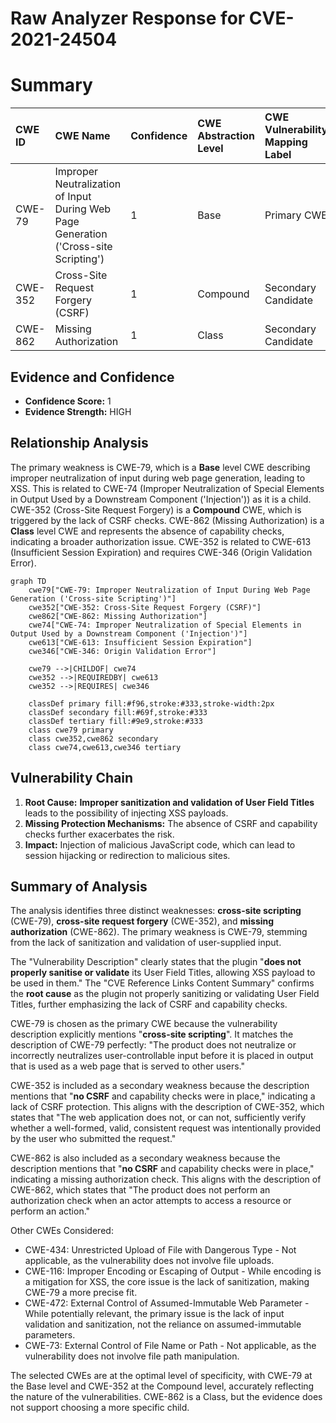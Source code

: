 # Raw Analyzer Response for CVE-2021-24504

# Summary
| CWE ID  | CWE Name                                                                              | Confidence | CWE Abstraction Level | CWE Vulnerability Mapping Label | CWE-Vulnerability Mapping Notes |
| :-------- | :------------------------------------------------------------------------------------ | :--------- | :---------------------- | :------------------------------ | :------------------------------ |
| CWE-79    | Improper Neutralization of Input During Web Page Generation ('Cross-site Scripting') | 1          | Base                    | Primary CWE                     | Allowed                       |
| CWE-352   | Cross-Site Request Forgery (CSRF)                                                   | 1          | Compound                | Secondary Candidate             | Allowed                       |
| CWE-862   | Missing Authorization                                                               | 1          | Class                   | Secondary Candidate             | Allowed-with-Review           |

## Evidence and Confidence

*   **Confidence Score:** 1
*   **Evidence Strength:** HIGH

## Relationship Analysis
The primary weakness is CWE-79, which is a **Base** level CWE describing improper neutralization of input during web page generation, leading to XSS. This is related to CWE-74 (Improper Neutralization of Special Elements in Output Used by a Downstream Component ('Injection')) as it is a child. CWE-352 (Cross-Site Request Forgery) is a **Compound** CWE, which is triggered by the lack of CSRF checks. CWE-862 (Missing Authorization) is a **Class** level CWE and represents the absence of capability checks, indicating a broader authorization issue. CWE-352 is related to CWE-613 (Insufficient Session Expiration) and requires CWE-346 (Origin Validation Error).

```mermaid
graph TD
    cwe79["CWE-79: Improper Neutralization of Input During Web Page Generation ('Cross-site Scripting')"]
    cwe352["CWE-352: Cross-Site Request Forgery (CSRF)"]
    cwe862["CWE-862: Missing Authorization"]
    cwe74["CWE-74: Improper Neutralization of Special Elements in Output Used by a Downstream Component ('Injection')"]
    cwe613["CWE-613: Insufficient Session Expiration"]
    cwe346["CWE-346: Origin Validation Error"]
    
    cwe79 -->|CHILDOF| cwe74
    cwe352 -->|REQUIREDBY| cwe613
    cwe352 -->|REQUIRES| cwe346

    classDef primary fill:#f96,stroke:#333,stroke-width:2px
    classDef secondary fill:#69f,stroke:#333
    classDef tertiary fill:#9e9,stroke:#333
    class cwe79 primary
    class cwe352,cwe862 secondary
    class cwe74,cwe613,cwe346 tertiary
```

## Vulnerability Chain
1.  **Root Cause:** **Improper sanitization and validation of User Field Titles** leads to the possibility of injecting XSS payloads.
2.  **Missing Protection Mechanisms:** The absence of CSRF and capability checks further exacerbates the risk.
3.  **Impact:** Injection of malicious JavaScript code, which can lead to session hijacking or redirection to malicious sites.

## Summary of Analysis
The analysis identifies three distinct weaknesses: **cross-site scripting** (CWE-79), **cross-site request forgery** (CWE-352), and **missing authorization** (CWE-862). The primary weakness is CWE-79, stemming from the lack of sanitization and validation of user-supplied input.

The "Vulnerability Description" clearly states that the plugin "**does not properly sanitise or validate** its User Field Titles, allowing XSS payload to be used in them." The "CVE Reference Links Content Summary" confirms the **root cause** as the plugin not properly sanitizing or validating User Field Titles, further emphasizing the lack of CSRF and capability checks.

CWE-79 is chosen as the primary CWE because the vulnerability description explicitly mentions "**cross-site scripting**". It matches the description of CWE-79 perfectly: "The product does not neutralize or incorrectly neutralizes user-controllable input before it is placed in output that is used as a web page that is served to other users."

CWE-352 is included as a secondary weakness because the description mentions that "**no CSRF** and capability checks were in place," indicating a lack of CSRF protection. This aligns with the description of CWE-352, which states that "The web application does not, or can not, sufficiently verify whether a well-formed, valid, consistent request was intentionally provided by the user who submitted the request."

CWE-862 is also included as a secondary weakness because the description mentions that "**no CSRF** and capability checks were in place," indicating a missing authorization check. This aligns with the description of CWE-862, which states that "The product does not perform an authorization check when an actor attempts to access a resource or perform an action."

Other CWEs Considered:

*   CWE-434: Unrestricted Upload of File with Dangerous Type - Not applicable, as the vulnerability does not involve file uploads.
*   CWE-116: Improper Encoding or Escaping of Output - While encoding is a mitigation for XSS, the core issue is the lack of sanitization, making CWE-79 a more precise fit.
*   CWE-472: External Control of Assumed-Immutable Web Parameter - While potentially relevant, the primary issue is the lack of input validation and sanitization, not the reliance on assumed-immutable parameters.
*   CWE-73: External Control of File Name or Path - Not applicable, as the vulnerability does not involve file path manipulation.

The selected CWEs are at the optimal level of specificity, with CWE-79 at the Base level and CWE-352 at the Compound level, accurately reflecting the nature of the vulnerabilities. CWE-862 is a Class, but the evidence does not support choosing a more specific child.